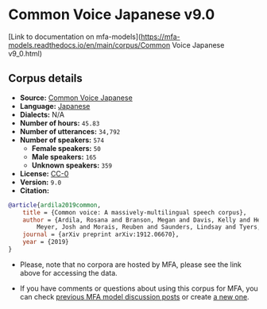 
# Common Voice Japanese v9.0

[Link to documentation on mfa-models](https://mfa-models.readthedocs.io/en/main/corpus/Common Voice Japanese v9_0.html)

## Corpus details

- **Source:** [Common Voice Japanese](https://voice.mozilla.org/en/datasets)
- **Language:** [Japanese](https://en.wikipedia.org/wiki/Japanese_language)
- **Dialects:** N/A
- **Number of hours:** `45.83`
- **Number of utterances:** `34,792`
- **Number of speakers:** `574`
  - **Female speakers:** `50`
  - **Male speakers:** `165`
  - **Unknown speakers:** `359`
- **License:** [CC-0](https://creativecommons.org/publicdomain/zero/1.0/)
- **Version:** `9.0`
- **Citation:**
```bibtex
@article{ardila2019common,
	title = {Common voice: A massively-multilingual speech corpus},
	author = {Ardila, Rosana and Branson, Megan and Davis, Kelly and Henretty, Michael and Kohler, Michael and
		Meyer, Josh and Morais, Reuben and Saunders, Lindsay and Tyers, Francis M and Weber, Gregor},
	journal = {arXiv preprint arXiv:1912.06670},
	year = {2019}
}
```

- Please, note that no corpora are hosted by MFA, please see the link above for accessing the data.

- If you have comments or questions about using this corpus for MFA, you can check [previous MFA model discussion posts](https://github.com/MontrealCorpusTools/mfa-models/discussions?discussions_q=Common+Voice+Japanese+v9.0) or create [a new one](https://github.com/MontrealCorpusTools/mfa-models/discussions/new).
